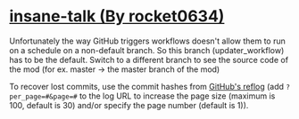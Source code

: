 # [insane-talk (By rocket0634)](https://github.com/rocket0634/insane-talk)

Unfortunately the way GitHub triggers workflows doesn't allow them to run on a schedule on a non-default branch. So this branch (updater_workflow) has to be the default. Switch to a different branch to see the source code of the mod (for ex. master -> the master branch of the mod)

To recover lost commits, use the commit hashes from [GitHub's reflog](https://api.github.com/repos/KtaneModules/insane-talk-rocket0634/events) (add `?per_page=#&page=#` to the log URL to increase the page size (maximum is 100, default is 30) and/or specify the page number (default is 1)).
